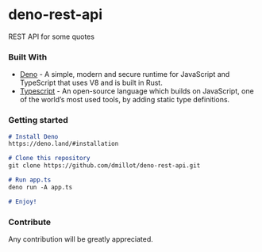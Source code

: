 # deno-rest-api

REST API for some quotes

### Built With

* [Deno](https://deno.land/) - A simple, modern and secure runtime for JavaScript and TypeScript that uses V8 and is built in Rust.
* [Typescript](https://www.typescriptlang.org/) - An open-source language which builds on JavaScript, one of the world’s most used tools, by adding static type definitions.

### Getting started

```markdown
# Install Deno
https://deno.land/#installation

# Clone this repository
git clone https://github.com/dmillot/deno-rest-api.git

# Run app.ts
deno run -A app.ts

# Enjoy!
```

### Contribute

Any contribution will be greatly appreciated.
